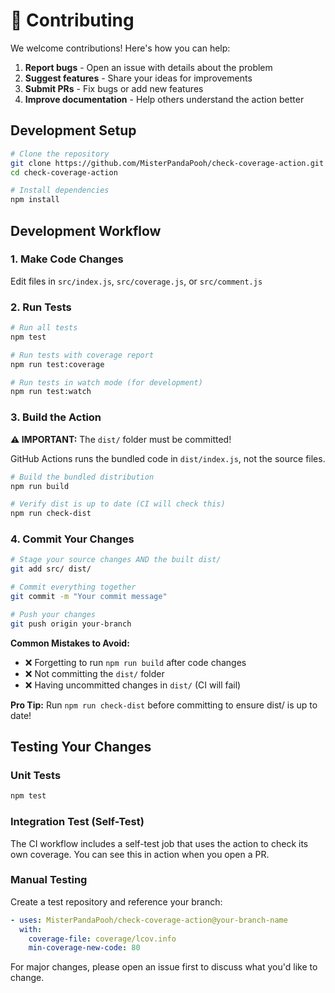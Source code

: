 # 🤝 Contributing

We welcome contributions! Here's how you can help:

1. **Report bugs** - Open an issue with details about the problem
2. **Suggest features** - Share your ideas for improvements
3. **Submit PRs** - Fix bugs or add new features
4. **Improve documentation** - Help others understand the action better

## Development Setup

```bash
# Clone the repository
git clone https://github.com/MisterPandaPooh/check-coverage-action.git
cd check-coverage-action

# Install dependencies
npm install
```

## Development Workflow

### 1. Make Code Changes

Edit files in `src/index.js`, `src/coverage.js`, or `src/comment.js`

### 2. Run Tests

```bash
# Run all tests
npm test

# Run tests with coverage report
npm run test:coverage

# Run tests in watch mode (for development)
npm run test:watch
```

### 3. Build the Action

**⚠️ IMPORTANT:** The `dist/` folder must be committed!

GitHub Actions runs the bundled code in `dist/index.js`, not the source files.

```bash
# Build the bundled distribution
npm run build

# Verify dist is up to date (CI will check this)
npm run check-dist
```

### 4. Commit Your Changes

```bash
# Stage your source changes AND the built dist/
git add src/ dist/

# Commit everything together
git commit -m "Your commit message"

# Push your changes
git push origin your-branch
```

**Common Mistakes to Avoid:**

- ❌ Forgetting to run `npm run build` after code changes
- ❌ Not committing the `dist/` folder
- ❌ Having uncommitted changes in `dist/` (CI will fail)

**Pro Tip:** Run `npm run check-dist` before committing to ensure dist/ is up to date!

## Testing Your Changes

### Unit Tests

```bash
npm test
```

### Integration Test (Self-Test)

The CI workflow includes a self-test job that uses the action to check its own coverage. You can see this in action when you open a PR.

### Manual Testing

Create a test repository and reference your branch:

```yaml
- uses: MisterPandaPooh/check-coverage-action@your-branch-name
  with:
    coverage-file: coverage/lcov.info
    min-coverage-new-code: 80
```

For major changes, please open an issue first to discuss what you'd like to change.
